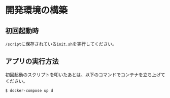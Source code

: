 # 開発環境の構築

## 初回起動時
```/script```に保存されている```init.sh```を実行してください。

## アプリの実行方法
初回起動のスクリプトを叩いたあとは、以下のコマンドでコンテナを立ち上げてください。

```shell
$ docker-compose up d
```